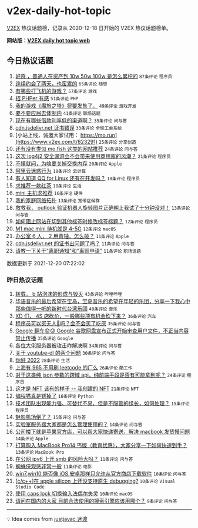 # v2ex-daily-hot-topic

[V2EX](https://www.v2ex.com/) 热议话题榜，记录从 2020-12-18 日开始的 V2EX 热议话题榜单。

**网站版：[V2EX daily hot topic web](https://boojack.github.io/v2ex-daily-hot-topic-web/)**

## 今日热议话题

<!-- TODAY BEGIN -->

1. [好奇 ，普通人在资产到 10w 50w 100w 是怎么累积的](https://www.v2ex.com/t/823275) `87条评论` `程序员`
1. [连续约会了两天，也蛮累的](https://www.v2ex.com/t/823224) `65条评论` `随想`
1. [有哪些打飞机的游戏？](https://www.v2ex.com/t/823221) `57条评论` `游戏`
1. [招 PHPer 有感](https://www.v2ex.com/t/823282) `51条评论` `PHP`
1. [我的游戏《魔旅之塔》将要发售了。](https://www.v2ex.com/t/823323) `49条评论` `游戏开发`
1. [要不要应届去体制内](https://www.v2ex.com/t/823309) `41条评论` `职场话题`
1. [现在有哪些借款利率低的渠道啊？](https://www.v2ex.com/t/823233) `35条评论` `问与答`
1. [cdn.jsdelivr.net 证书错误](https://www.v2ex.com/t/823281) `33条评论` `全球工单系统`
1. [小站上线，诚邀大家试用： https://mo.run](https://www.v2ex.com/t/823291) `25条评论` `分享创造`
1. [还有没有类似 mo.fish 这类的网站推荐](https://www.v2ex.com/t/823232) `24条评论` `问与答`
1. [这次 log4j2 安全漏洞会不会带来使用商用库的风潮？](https://www.v2ex.com/t/823314) `21条评论` `程序员`
1. [不懂就问，为啥要关掉交换内存](https://www.v2ex.com/t/823272) `20条评论` `Apple`
1. [阿里云迷惑行为](https://www.v2ex.com/t/823247) `18条评论` `云计算`
1. [有人知道 QQ for Linux 还有在开发吗？](https://www.v2ex.com/t/823234) `18条评论` `程序员`
1. [求推荐一款红茶](https://www.v2ex.com/t/823214) `18条评论` `生活`
1. [mini 主机求推荐](https://www.v2ex.com/t/823249) `16条评论` `硬件`
1. [我的家庭网络拓扑](https://www.v2ex.com/t/823321) `13条评论` `宽带症候群`
1. [救救我， outlook 验证机器人旋转图片正确朝上我试了十分钟没对！](https://www.v2ex.com/t/823228) `13条评论` `问与答`
1. [如何阻止网站在切到其他标签时修改标签标题？](https://www.v2ex.com/t/823286) `12条评论` `程序员`
1. [M1 mac mini 待机就是 4-5G](https://www.v2ex.com/t/823226) `12条评论` `macOS`
1. [办公室 6 人， 2 用青轴，怎么破？](https://www.v2ex.com/t/823330) `11条评论` `Apple`
1. [cdn.jsdelivr.net 的证书出问题了吗？](https://www.v2ex.com/t/823284) `11条评论` `问与答`
1. [请教一下关于"离职通知"和"离职申请"](https://www.v2ex.com/t/823258) `11条评论` `职场话题`

数据更新于 2021-12-20 07:22:02

<!-- TODAY END -->

### 昨日热议话题

<!-- YESTERDAY BEGIN -->

1. [转载， b 站泡沫的形成与毁灭](https://www.v2ex.com/t/823169) `43条评论` `哔哩哔哩`
1. [华语音乐的最后希望在宝岛，宝岛音乐的希望在年轻的乐团，分享一下我心中那些值得一听的新时代台湾乐团](https://www.v2ex.com/t/823123) `40条评论` `音乐`
1. [XD 们， 4S 店砍价，一般哪些项有机会砍下来？](https://www.v2ex.com/t/823078) `36条评论` `汽车`
1. [程序员可以买无人🐔吗？会不会买了吃灰](https://www.v2ex.com/t/823112) `35条评论` `问与答`
1. [Google 翻车😓😓 Google 谷歌网盘宣布正式开始审查用户文件，不正当内容禁止传播](https://www.v2ex.com/t/823166) `35条评论` `Google`
1. [各位大佬服务器被攻击咋解决啊](https://www.v2ex.com/t/823080) `34条评论` `问与答`
1. [关于 youtube-dl 的两个问题](https://www.v2ex.com/t/823085) `30条评论` `问与答`
1. [你好 2022](https://www.v2ex.com/t/823160) `28条评论` `生活`
1. [上海有 965 不用刷 leetcode 的厂么](https://www.v2ex.com/t/823083) `26条评论` `酷工作`
1. [对于这类纯 json 参数的跨域 api，纯前端手段是否有可能拿到呢？](https://www.v2ex.com/t/823095) `24条评论` `程序员`
1. [这才是 NFT 该有的样子 -- 我创建的 NFT](https://www.v2ex.com/t/823134) `21条评论` `NFT`
1. [编程猫真是锈掉了](https://www.v2ex.com/t/823151) `16条评论` `Python`
1. [技术团队出现能力强、可替代不易、但是不服管的组长，如何处理？](https://www.v2ex.com/t/823195) `15条评论` `程序员`
1. [魅影机场倒了？](https://www.v2ex.com/t/823163) `15条评论` `问与答`
1. [实验室服务器大家都是怎么管理使用的？](https://www.v2ex.com/t/823176) `14条评论` `问与答`
1. [公司楼下就是苹果官方店，可以帮大家快递寄送，解决 macbook 发货慢问题](https://www.v2ex.com/t/823148) `14条评论` `Apple`
1. [打算购入 MacBook Pro14 丐版（教育优惠），大家分享一下如何快速到手？](https://www.v2ex.com/t/823171) `13条评论` `MacBook Pro`
1. [在公网 ipv6 上开 smb 的风险大吗？](https://www.v2ex.com/t/823184) `11条评论` `问与答`
1. [蜘蛛侠观感非常一般](https://www.v2ex.com/t/823121) `11条评论` `电影`
1. [win7,win10 能否像 iOS,安卓那样只允许从官方商店下载软件](https://www.v2ex.com/t/823161) `10条评论` `问与答`
1. [[c/c++]在 apple silicon 上还没支持原生 debugging?](https://www.v2ex.com/t/823155) `10条评论` `Visual Studio Code`
1. [使用 caps lock 切换输入法偶尔失灵](https://www.v2ex.com/t/823147) `10条评论` `macOS`
1. [请问在国内的大家 目前合法使用的搜索引擎应该用哪个？](https://www.v2ex.com/t/823203) `9条评论` `问与答`

<!-- YESTERDAY END -->

---

💡 Idea comes from [justjavac 迷渡](https://github.com/justjavac/)
